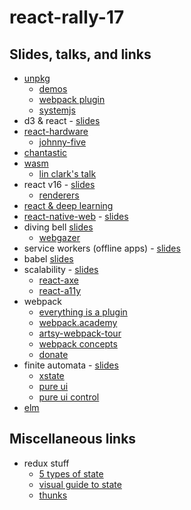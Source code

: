 # react-rally-17

## Slides, talks, and links

- [unpkg](https://unpkg.com/)
    - [demos](https://github.com/unpkg/unpkg-demos)
    - [webpack plugin](https://github.com/mastilver/dynamic-cdn-webpack-plugin)
    - [systemjs](https://github.com/systemjs/systemjs)
- d3 & react - [slides](http://sxywu.com/react-d3/#/intro)
- [react-hardware](http://iamdustan.com/react-hardware/)
    - [johnny-five](https://johnny-five.io)
- [chantastic](http://chantastic.io/)
- [wasm](http://webassembly.org/)
    - [lin clark's talk](https://www.youtube.com/watch?v=3GHJ4cbxsVQ)
- react v16 - [slides](http://www.benmvp.com/slides/2017/reactrally/fiber.html#/)
    - [renderers](https://github.com/chentsulin/awesome-react-renderer)
- [react & deep learning](https://deepdreamgenerator.com/)
- [react-native-web](https://github.com/necolas/react-native-web) - [slides](https://speakerdeck.com/necolas/react-native-for-web-and-beyond)
- diving bell [slides](http://janabeck.com/diving-bell-talk/#/)
    - [webgazer](https://webgazer.cs.brown.edu/)
- service workers (offline apps) - [slides](http://zackargyle.com/offline-react-slides/assets/player/KeynoteDHTMLPlayer.html)
- babel [slides](https://github.com/hzoo/so-how-does-babel-even-work)
- scalability - [slides](https://github.com/sugargreenbean/reactrally17-presentation)
    - [react-axe](https://github.com/dequelabs/react-axe)
    - [react-a11y](https://github.com/reactjs/react-a11y)
- webpack
    - [everything is a plugin](https://github.com/thelarkinn/everything-is-a-plugin)
    - [webpack.academy](https://webpack.academy/)
    - [artsy-webpack-tour](https://github.com/TheLarkInn/artsy-webpack-tour)
    - [webpack concepts](webpack.js.org/concepts)
    - [donate](https://opencollective.com/webpack)
- finite automata - [slides](http://slides.com/davidkhourshid/finite-state-machines#/)
    - [xstate](https://github.com/davidkpiano/xstate)
    - [pure ui](https://rauchg.com/2015/pure-ui)
    - [pure ui control](https://medium.com/@asolove/pure-ui-control-ac8d1be97a8d)
- [elm](https://guide.elm-lang.org/)

## Miscellaneous links

- redux stuff
    - [5 types of state](http://jamesknelson.com/5-types-react-application-state/)
    - [visual guide to state](https://daveceddia.com/visual-guide-to-state-in-react/)
    - [thunks](http://blog.isquaredsoftware.com/2017/01/idiomatic-redux-thoughts-on-thunks-sagas-abstraction-and-reusability/)
